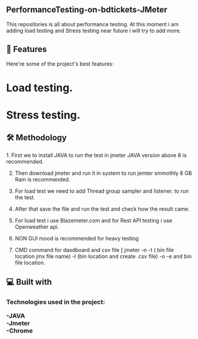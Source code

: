<h2>PerformanceTesting-on-bdtickets-JMeter</h2> 

<p>This repositories is all about performance testing. At this moment i am adding load testing and Stress testing near future i will try to add more.</p>
 
 
<h2>🧐 Features </h2>

<p>
  Here're some of the project's best features:<br>
  
# Load testing.<br>
# Stress testing.
</p>

<h2>🛠️ Methodology</h2>

<p>
1. First we to install JAVA to run the test in jmeter JAVA version above 8 is recommended.

2. Then download jmeter and run it in system to run jemter smmothly 8 GB Ram is recommended.

3. For load test we need to add Thread group sampler and listener. to run the test.

4. After that save the file and run the test and check how the result came.

5. For load test i use Blazemeter.com and for Rest API testing i use Openweather api.

6. NON GUI mood is recommended for heavy testing

7. CMD command for dasdboard and csv file [ jmeter -n -t ( bin file location jmx file name) -l (bin location and create .csv file) -o -e and bin file location.
</p>

<h2>💻 Built with </h2>

<h3>
  Technologies used in the project:<br>
  
-JAVA<br>
-Jmeter<br>
-Chrome
</h3>

